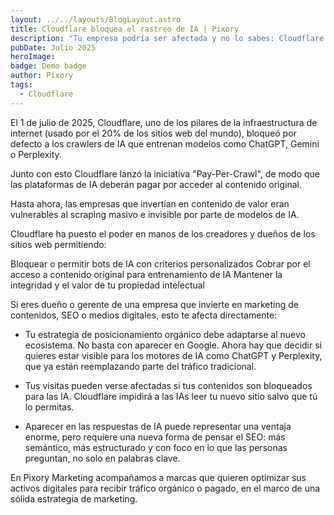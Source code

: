```yaml
---
layout: ../../layouts/BlogLayout.astro
title: Cloudflare bloquea el rastreo de IA | Pixory
description: "Tu empresa podría ser afectada y no lo sabes: Cloudflare por defecto bloqueará el acceso de sitios web a las IA."
pubDate: Julio 2025
heroImage:
badge: Demo badge
author: Pixory
tags:
  - Cloudflare
---
```


El 1 de julio de 2025, Cloudflare, uno de los pilares de la infraestructura de internet (usado por el 20% de los sitios web del mundo), bloqueó por defecto a los crawlers de IA que entrenan modelos como ChatGPT, Gemini o Perplexity.

Junto con esto Cloudflare lanzó la iniciativa "Pay-Per-Crawl", de modo que las plataformas de IA deberán pagar por acceder al contenido original.

Hasta ahora, las empresas que invertían en contenido de valor eran vulnerables al scraping masivo e invisible por parte de modelos de IA.

Cloudflare ha puesto el poder en manos de los creadores y dueños de los sitios web permitiendo:

Bloquear o permitir bots de IA con criterios personalizados Cobrar por el acceso a contenido original para entrenamiento de IA Mantener la integridad y el valor de  tu propiedad intelectual

Si eres dueño o gerente de una empresa que invierte en marketing de contenidos, SEO o medios digitales, esto te afecta directamente:

- Tu estrategia de posicionamiento orgánico debe adaptarse al nuevo ecosistema.
  No basta con aparecer en Google. Ahora hay que decidir si quieres estar visible para los motores de IA como ChatGPT y Perplexity, que ya están reemplazando parte del tráfico tradicional.

- Tus visitas pueden verse afectadas si tus contenidos son bloqueados para las IA. Cloudflare  impidirá a las IAs leer tu nuevo sitio salvo que tú lo permitas.

- Aparecer en las respuestas de IA puede representar una ventaja enorme, pero requiere una nueva forma de pensar el SEO: más semántico, más estructurado y con foco en lo que las  personas preguntan, no solo en palabras clave.

En Pixory Marketing acompañamos a marcas que quieren optimizar sus activos digitales para recibir tráfico orgánico o pagado, en el marco de una sólida estrategia de marketing.